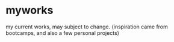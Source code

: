 # myworks
my current works, may subject to change. (inspiration came from bootcamps, and also a few personal projects)

